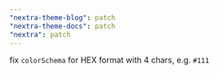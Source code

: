 ```yaml
---
"nextra-theme-blog": patch
"nextra-theme-docs": patch
"nextra": patch
---
```


fix `colorSchema` for HEX format with 4 chars, e.g. `#111`
